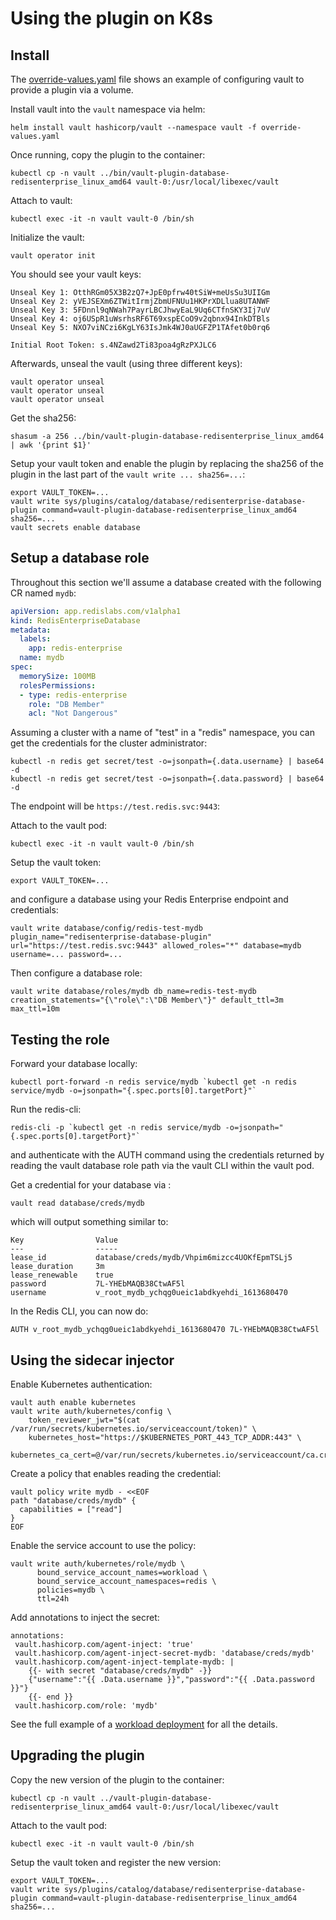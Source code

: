 # Using the plugin on K8s

## Install

The [override-values.yaml](../../examples/k8s/override-values.yaml) file shows an example of
configuring vault to provide a plugin via a volume.

Install vault into the `vault` namespace via helm:
```
helm install vault hashicorp/vault --namespace vault -f override-values.yaml
```

Once running, copy the plugin to the container:

```
kubectl cp -n vault ../bin/vault-plugin-database-redisenterprise_linux_amd64 vault-0:/usr/local/libexec/vault
```

Attach to vault:

```
kubectl exec -it -n vault vault-0 /bin/sh
```

Initialize the vault:
```
vault operator init
```

You should see your vault keys:
```
Unseal Key 1: OtthRGm05X3B2zQ7+JpE0pfrw40tSiW+meUsSu3UIIGm
Unseal Key 2: yVEJSEXm6ZTWitIrmjZbmUFNUu1HKPrXDLlua8UTANWF
Unseal Key 3: 5FDnnl9qNWah7PayrLBCJhwyEaL9Uq6CTfnSKY3Ij7uV
Unseal Key 4: oj6USpR1uWsrhsRF6T69xspECoO9v2qbnx94InkDTBls
Unseal Key 5: NXO7viNCzi6KgLY63IsJmk4WJ0aUGFZP1TAfet0b0rq6

Initial Root Token: s.4NZawd2Ti83poa4gRzPXJLC6

```

Afterwards, unseal the vault (using three different keys):

```
vault operator unseal
vault operator unseal
vault operator unseal
```

Get the sha256:

```
shasum -a 256 ../bin/vault-plugin-database-redisenterprise_linux_amd64 | awk '{print $1}'
```

Setup your vault token and enable the plugin by replacing the sha256 of
the plugin in the last part of the `vault write ... sha256=...`:

```
export VAULT_TOKEN=...
vault write sys/plugins/catalog/database/redisenterprise-database-plugin command=vault-plugin-database-redisenterprise_linux_amd64 sha256=...
vault secrets enable database
```

## Setup a database role

Throughout this section we'll assume a database created with the following CR named `mydb`:

```YAML
apiVersion: app.redislabs.com/v1alpha1
kind: RedisEnterpriseDatabase
metadata:
  labels:
    app: redis-enterprise
  name: mydb
spec:
  memorySize: 100MB
  rolesPermissions:
  - type: redis-enterprise
    role: "DB Member"
    acl: "Not Dangerous"
```

Assuming a cluster with a name of "test" in a "redis" namespace, you can
get the credentials for the cluster administrator:

```
kubectl -n redis get secret/test -o=jsonpath={.data.username} | base64 -d
kubectl -n redis get secret/test -o=jsonpath={.data.password} | base64 -d
```

The endpoint will be `https://test.redis.svc:9443`:

Attach to the vault pod:

```
kubectl exec -it -n vault vault-0 /bin/sh
```

Setup the vault token:

```
export VAULT_TOKEN=...
```

and configure a database using your
Redis Enterprise endpoint and credentials:

```
vault write database/config/redis-test-mydb plugin_name="redisenterprise-database-plugin" url="https://test.redis.svc:9443" allowed_roles="*" database=mydb username=... password=...
```

Then configure a database role:

```
vault write database/roles/mydb db_name=redis-test-mydb creation_statements="{\"role\":\"DB Member\"}" default_ttl=3m max_ttl=10m
```

## Testing the role

Forward your database locally:

```
kubectl port-forward -n redis service/mydb `kubectl get -n redis service/mydb -o=jsonpath="{.spec.ports[0].targetPort}"`
```

Run the redis-cli:

```
redis-cli -p `kubectl get -n redis service/mydb -o=jsonpath="{.spec.ports[0].targetPort}"`
```

and authenticate with the AUTH command using the credentials returned by
reading the vault database role path via the vault CLI within the vault
pod.

Get a credential for your database via :

```
vault read database/creds/mydb
```

which will output something similar to:

```
Key                Value
---                -----
lease_id           database/creds/mydb/Vhpim6mizcc4UOKfEpmTSLj5
lease_duration     3m
lease_renewable    true
password           7L-YHEbMAQB38CtwAF5l
username           v_root_mydb_ychqg0ueic1abdkyehdi_1613680470
```

In the Redis CLI, you can now do:

```
AUTH v_root_mydb_ychqg0ueic1abdkyehdi_1613680470 7L-YHEbMAQB38CtwAF5l
```

## Using the sidecar injector

Enable Kubernetes authentication:

```
vault auth enable kubernetes
vault write auth/kubernetes/config \
    token_reviewer_jwt="$(cat /var/run/secrets/kubernetes.io/serviceaccount/token)" \
    kubernetes_host="https://$KUBERNETES_PORT_443_TCP_ADDR:443" \
    kubernetes_ca_cert=@/var/run/secrets/kubernetes.io/serviceaccount/ca.crt
```

Create a policy that enables reading the credential:

```
vault policy write mydb - <<EOF
path "database/creds/mydb" {
  capabilities = ["read"]
}
EOF
```

Enable the service account to use the policy:

```
vault write auth/kubernetes/role/mydb \
      bound_service_account_names=workload \
      bound_service_account_namespaces=redis \
      policies=mydb \
      ttl=24h
```

Add annotations to inject the secret:

```
annotations:
 vault.hashicorp.com/agent-inject: 'true'
 vault.hashicorp.com/agent-inject-secret-mydb: 'database/creds/mydb'
 vault.hashicorp.com/agent-inject-template-mydb: |
    {{- with secret "database/creds/mydb" -}}
    {"username":"{{ .Data.username }}","password":"{{ .Data.password }}"}
    {{- end }}
 vault.hashicorp.com/role: 'mydb'
```

See the full example of a [workload deployment](../../examples/k8s/log-auth.yaml) for all the details.

## Upgrading the plugin

Copy the new version of the plugin to the container:

```
kubectl cp -n vault ../vault-plugin-database-redisenterprise_linux_amd64 vault-0:/usr/local/libexec/vault
```

Attach to the vault pod:

```
kubectl exec -it -n vault vault-0 /bin/sh
```

Setup the vault token and register the new version:

```
export VAULT_TOKEN=...
vault write sys/plugins/catalog/database/redisenterprise-database-plugin command=vault-plugin-database-redisenterprise_linux_amd64 sha256=...
```
